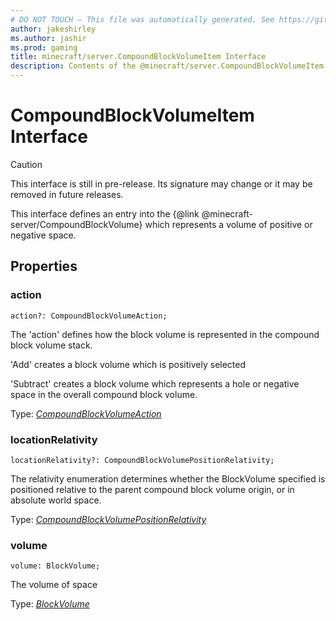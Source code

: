 ```yaml
---
# DO NOT TOUCH — This file was automatically generated. See https://github.com/mojang/minecraftapidocsgenerator to modify descriptions, examples, etc.
author: jakeshirley
ms.author: jashir
ms.prod: gaming
title: minecraft/server.CompoundBlockVolumeItem Interface
description: Contents of the @minecraft/server.CompoundBlockVolumeItem class.
---
```

# CompoundBlockVolumeItem Interface

> [!CAUTION]
> This interface is still in pre-release.  Its signature may change or it may be removed in future releases.

This interface defines an entry into the {@link @minecraft-server/CompoundBlockVolume} which represents a volume of positive or negative space.



## Properties

### **action**
`action?: CompoundBlockVolumeAction;`

The 'action' defines how the block volume is represented in the compound block volume stack.

'Add' creates a block volume which is positively selected

'Subtract' creates a block volume which represents a hole or negative space in the overall compound block volume.

Type: [*CompoundBlockVolumeAction*](CompoundBlockVolumeAction.md)

### **locationRelativity**
`locationRelativity?: CompoundBlockVolumePositionRelativity;`

The relativity enumeration determines whether the BlockVolume specified is positioned relative to the parent compound block volume origin, or in absolute world space.

Type: [*CompoundBlockVolumePositionRelativity*](CompoundBlockVolumePositionRelativity.md)

### **volume**
`volume: BlockVolume;`

The volume of space

Type: [*BlockVolume*](BlockVolume.md)
